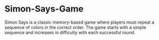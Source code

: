 # Simon-Says-Game
Simon Says is a classic memory-based game where players must repeat a sequence of colors in the correct order. The game starts with a simple sequence and increases in difficulty with each successful round.
